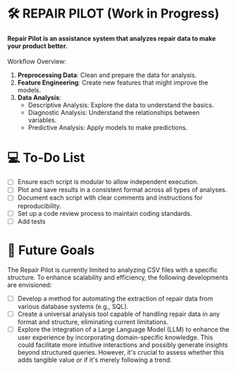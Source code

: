 # 🛠️ REPAIR PILOT (Work in Progress)
#### Repair Pilot is an assistance system that analyzes repair data to make your product better.
Workflow Overview:

1. **Preprocessing Data**: Clean and prepare the data for analysis.
2. **Feature Engineering**: Create new features that might improve the models.
3. **Data Analysis**:
   - Descriptive Analysis: Explore the data to understand the basics.
   - Diagnostic Analysis: Understand the relationships between variables.
   - Predictive Analysis: Apply models to make predictions.

# 💻 To-Do List

- [ ] Ensure each script is modular to allow independent execution.
- [ ] Plot and save results in a consistent format across all types of analyses.
- [ ] Document each script with clear comments and instructions for reproducibility.
- [ ] Set up a code review process to maintain coding standards.
- [ ] Add tests

# 🎯 Future Goals
The Repair Pilot is currently limited to analyzing CSV files with a specific structure. To enhance scalability and efficiency, the following developments are envisioned:

- [ ] Develop a method for automating the extraction of repair data from various database systems (e.g., SQL).
- [ ] Create a universal analysis tool capable of handling repair data in any format and structure, eliminating current limitations.
- [ ] Explore the integration of a Large Language Model (LLM) to enhance the user experience by incorporating domain-specific knowledge. This could facilitate more intuitive interactions and possibly generate insights beyond structured queries. However, it's crucial to assess whether this adds tangible value or if it's merely following a trend.
